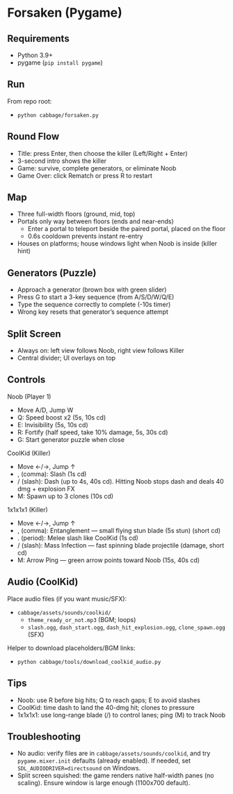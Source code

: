 # Forsaken (Pygame)

## Requirements
- Python 3.9+
- pygame (`pip install pygame`)

## Run
From repo root:
- `python cabbage/forsaken.py`

## Round Flow
- Title: press Enter, then choose the killer (Left/Right + Enter)
- 3-second intro shows the killer
- Game: survive, complete generators, or eliminate Noob
- Game Over: click Rematch or press R to restart

## Map
- Three full-width floors (ground, mid, top)
- Portals only way between floors (ends and near-ends)
  - Enter a portal to teleport beside the paired portal, placed on the floor
  - 0.6s cooldown prevents instant re-entry
- Houses on platforms; house windows light when Noob is inside (killer hint)

## Generators (Puzzle)
- Approach a generator (brown box with green slider)
- Press G to start a 3-key sequence (from A/S/D/W/Q/E)
- Type the sequence correctly to complete (-10s timer)
- Wrong key resets that generator’s sequence attempt

## Split Screen
- Always on: left view follows Noob, right view follows Killer
- Central divider; UI overlays on top

## Controls
Noob (Player 1)
- Move A/D, Jump W
- Q: Speed boost x2 (5s, 10s cd)
- E: Invisibility (5s, 10s cd)
- R: Fortify (half speed, take 10% damage, 5s, 30s cd)
- G: Start generator puzzle when close

CoolKid (Killer)
- Move ←/→, Jump ↑
- , (comma): Slash (1s cd)
- / (slash): Dash (up to 4s, 40s cd). Hitting Noob stops dash and deals 40 dmg + explosion FX
- M: Spawn up to 3 clones (10s cd)

1x1x1x1 (Killer)
- Move ←/→, Jump ↑
- , (comma): Entanglement — small flying stun blade (5s stun) (short cd)
- . (period): Melee slash like CoolKid (1s cd)
- / (slash): Mass Infection — fast spinning blade projectile (damage, short cd)
- M: Arrow Ping — green arrow points toward Noob (15s, 40s cd)

## Audio (CoolKid)
Place audio files (if you want music/SFX):
- `cabbage/assets/sounds/coolkid/`
  - `theme_ready_or_not.mp3` (BGM; loops)
  - `slash.ogg`, `dash_start.ogg`, `dash_hit_explosion.ogg`, `clone_spawn.ogg` (SFX)

Helper to download placeholders/BGM links:
- `python cabbage/tools/download_coolkid_audio.py`

## Tips
- Noob: use R before big hits; Q to reach gaps; E to avoid slashes
- CoolKid: time dash to land the 40-dmg hit; clones to pressure
- 1x1x1x1: use long-range blade (/) to control lanes; ping (M) to track Noob

## Troubleshooting
- No audio: verify files are in `cabbage/assets/sounds/coolkid`, and try `pygame.mixer.init` defaults (already enabled). If needed, set `SDL_AUDIODRIVER=directsound` on Windows.
- Split screen squished: the game renders native half-width panes (no scaling). Ensure window is large enough (1100x700 default).
